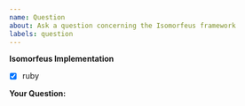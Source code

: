 ```yaml
---
name: Question
about: Ask a question concerning the Isomorfeus framework
labels: question
---
```


**Isomorfeus Implementation**
* [x] ruby

**Your Question:**
